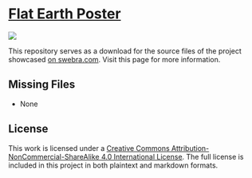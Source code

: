 # [Flat Earth Poster](https://swebra.com/projects/flat-earth/)
![](Flat%20Earth%20Poster.png)

This repository serves as a download for the source files of the project showcased [on swebra.com](https://swebra.com/projects/flat-earth/). Visit this page for more information.

## Missing Files
- None

## License
This work is licensed under a [Creative Commons Attribution-NonCommercial-ShareAlike 4.0 International License](https://creativecommons.org/licenses/by-nc-sa/4.0/). The full license is included in this project in both plaintext and markdown formats.
